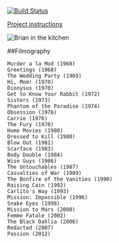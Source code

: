 [![Build Status](https://travis-ci.org/master-info-nantes/BryaMP-ALMA.png)](https://travis-ci.org/master-info-nantes/BryaMP-ALMA)

[Project instructions](http://sbegaudeau.github.io/alma-m2-2015/)

![Brian in the kitchen](https://upload.wikimedia.org/wikipedia/commons/thumb/e/e0/BrianDePalma09TIFF.jpg/220px-BrianDePalma09TIFF.jpg)

##Filmography



    Murder a la Mod (1968)
    Greetings (1968)
    The Wedding Party (1969)
    Hi, Mom! (1970)
    Dionysus (1970)
    Get to Know Your Rabbit (1972)
    Sisters (1973)
    Phantom of the Paradise (1974)
    Obsession (1976)
    Carrie (1976)
    The Fury (1978)
    Home Movies (1980)
    Dressed to Kill (1980)
    Blow Out (1981)
    Scarface (1983)
    Body Double (1984)
    Wise Guys (1986)
    The Untouchables (1987)
    Casualties of War (1989)
    The Bonfire of the Vanities (1990)
    Raising Cain (1992)
    Carlito's Way (1993)
    Mission: Impossible (1996)
    Snake Eyes (1998)
    Mission to Mars (2000)
    Femme Fatale (2002)
    The Black Dahlia (2006)
    Redacted (2007)
    Passion (2012)




